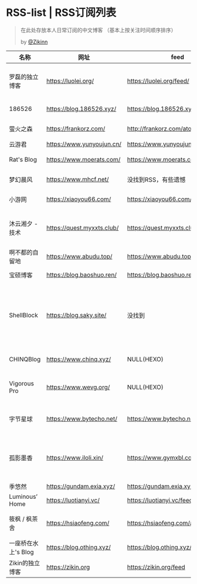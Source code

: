 # RSS-list | RSS订阅列表

> 在此处存放本人日常订阅的中文博客
> （基本上按关注时间顺序排序）
>
> by [@Zikinn](https://github.com/Zikinn)

| 名称 | 网址 | feed | Bio |
| --- | --- | --- | --- |
| 罗磊的独立博客 | https://luolei.org/ | https://luolei.org/feed/ | 前端工程师，ZUOLUOTV制作人 |
| 186526 | https://blog.186526.xyz/ | https://blog.186526.xyz/atom.xml | ~~啥都不会的屑~~ |
| 萤火之森 | https://frankorz.com/ | http://frankorz.com/atom.xml | 知识传承之地 |
| 云游君 | https://www.yunyoujun.cn/ | https://www.yunyoujun.cn/atom.xml | All at sea. |
| Rat's Blog | https://www.moerats.com/ | https://www.moerats.com/feed | 相逢的人会再相遇 |
| 梦幻晨风 | https://www.mhcf.net/ | 没找到RSS，有些遗憾 | 一個永遠的部落格 |
| 小游网 | https://xiaoyou66.com/ | https://xiaoyou66.com/sitemap|二次元技术宅 |
| 沐云湘夕 - 技术 | https://quest.myxxts.club/ | https://quest.myxxts.club/feed | 珍藏于心底的时光，是记忆深处最美的花 |
| 啊不都的自留地 | https://www.abudu.top/ | https://www.abudu.top/atom.xml | NULL |
| 宝硕博客 | https://blog.baoshuo.ren/ | https://blog.baoshuo.ren/atom.xml | Student & Developer |
| ShellBlock | https://blog.saky.site/ | 没找到 | 一个 乐高，二次元，区块链，计算机，IT爱好者、爱好分享的00后双鱼座Boy… |
| CHINQBlog | https://www.chinq.xyz/ | NULL(HEXO) | "Maybe never change…" |
| Vigorous Pro | https://www.wevg.org/ | NULL(HEXO) | "The world can always use more heroes. |
| 字节星球 | https://www.bytecho.net/ | https://www.bytecho.net/feed | Enrich imagination, Inspire creativity. |
| 孤影墨香 | https://www.iloli.xin/ | https://www.gymxbl.com/feed/ | 浩如星海的人群中，与你相遇真是一件幸运的事情 |
| 季悠然 | https://gundam.exia.xyz/ | https://gundam.exia.xyz/feed | 新的开始 |
| Luminous’ Home | https://luotianyi.vc/ | https://luotianyi.vc/feed | A Salty Fish~ |
| 筱枫 / 枫茶舍 | https://hsiaofeng.com/ | https://hsiaofeng.com/archives/feed | "做自己生命中闪耀的星星" |
| 一座桥在水上's Blog | https://blog.othing.xyz/ | https://blog.othing.xyz/feed | "无聊死了"🌚 |
| Zikin的独立博客 | https://zikin.org | https://zikin.org/feed | 青春大概如你所说 |